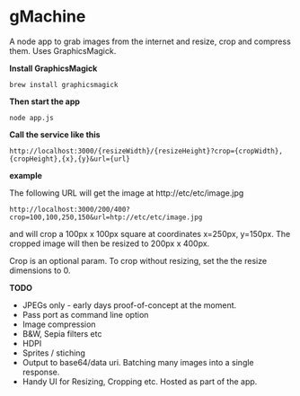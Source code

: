 gMachine
========

A node app to grab images from the internet and resize, crop and compress them. Uses GraphicsMagick.

__Install GraphicsMagick__

    brew install graphicsmagick
    
__Then start the app__
	
	node app.js

__Call the service like this__

	http://localhost:3000/{resizeWidth}/{resizeHeight}?crop={cropWidth},{cropHeight},{x},{y}&url={url}

__example__

The following URL will get the image at http://etc/etc/image.jpg

	http://localhost:3000/200/400?crop=100,100,250,150&url=htp://etc/etc/image.jpg
	
and will crop a 100px x 100px square at coordinates x=250px, y=150px. The cropped image will then be resized to 200px x 400px.

Crop is an optional param. To crop without resizing, set the the resize dimensions to 0.

__TODO__

* JPEGs only - early days proof-of-concept at the moment.
* Pass port as command line option
* Image compression
* B&W, Sepia filters etc
* HDPI
* Sprites / stiching
* Output to base64/data uri. Batching many images into a single response.
* Handy UI for Resizing, Cropping etc. Hosted as part of the app.